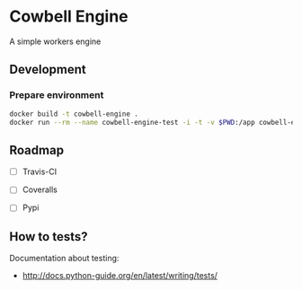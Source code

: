 # Cowbell Engine
A simple workers engine

## Development

### Prepare environment

```bash
docker build -t cowbell-engine .
docker run --rm --name cowbell-engine-test -i -t -v $PWD:/app cowbell-engine sh
```

## Roadmap

- [ ] Travis-CI
- [ ] Coveralls
- [ ] Pypi


## How to tests?

Documentation about testing:
- http://docs.python-guide.org/en/latest/writing/tests/


